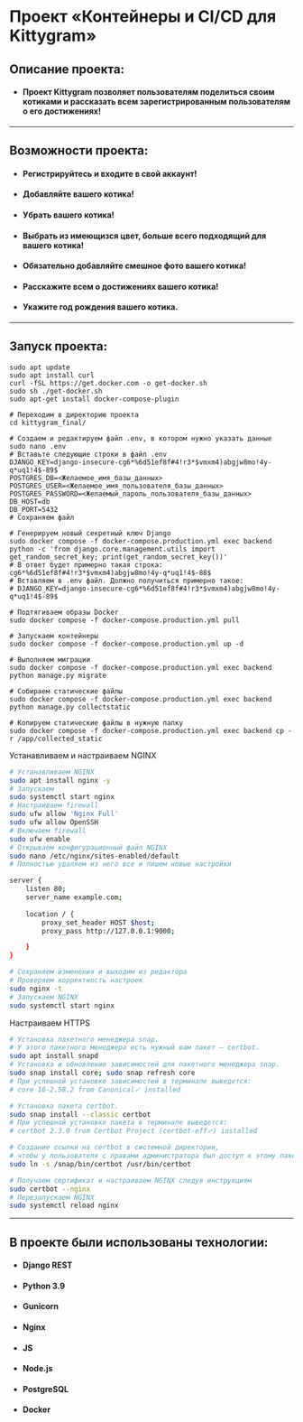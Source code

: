 # Проект «Контейнеры и CI/CD для Kittygram»

## Описание проекта:

- #### Проект Kittygram позволяет пользователям поделиться своим котиками и рассказать всем зарегистрированным пользователям о его достижениях!

---

## Возможности проекта:

- #### Регистрируйтесь и входите в свой аккаунт!
- #### Добавляйте вашего котика!
- #### Убрать вашего котика!
- #### Выбрать из имеющизся цвет, больше всего подходящий для вашего котика!
- #### Обязательно добавляйте смешное фото вашего котика!
- #### Расскажите всем о достижениях вашего котика!
- #### Укажите год рождения вашего котика.

---

## Запуск проекта:

``` Настройка Docker
sudo apt update
sudo apt install curl
curl -fSL https://get.docker.com -o get-docker.sh
sudo sh ./get-docker.sh
sudo apt-get install docker-compose-plugin

# Переходим в директорию проекта
cd kittygram_final/

# Создаем и редактируем файл .env, в котором нужно указать данные
sudo nano .env
# Вставьте следующие строки в файл .env
DJANGO_KEY=django-insecure-cg6*%6d51ef8f#4!r3*$vmxm4)abgjw8mo!4y-q*uq1!4$-89$
POSTGRES_DB=<Желаемое_имя_базы_данных>
POSTGRES_USER=<Желаемое_имя_пользователя_базы_данных>
POSTGRES_PASSWORD=<Желаемый_пароль_пользователя_базы_данных>
DB_HOST=db
DB_PORT=5432
# Сохраняем файл

# Генерируем новый секретный ключ Django
sudo docker compose -f docker-compose.production.yml exec backend python -c 'from django.core.management.utils import get_random_secret_key; print(get_random_secret_key())'
# В ответ будет примерно такая строка: cg6*%6d51ef8f#4!r3*$vmxm4)abgjw8mo!4y-q*uq1!4$-88$
# Вставляем в .env файл. Должно получиться примерно такое:
# DJANGO_KEY=django-insecure-cg6*%6d51ef8f#4!r3*$vmxm4)abgjw8mo!4y-q*uq1!4$-89$

# Подтягиваем образы Docker
sudo docker compose -f docker-compose.production.yml pull

# Запускаем контейнеры
sudo docker compose -f docker-compose.production.yml up -d

# Выполняем миграции
sudo docker compose -f docker-compose.production.yml exec backend python manage.py migrate

# Собираем статические файлы
sudo docker compose -f docker-compose.production.yml exec backend python manage.py collectstatic

# Копируем статические файлы в нужную папку
sudo docker compose -f docker-compose.production.yml exec backend cp -r /app/collected_static
```

Устанавливаем и настраиваем NGINX

```bash
# Устанавливаем NGINX
sudo apt install nginx -y
# Запускаем
sudo systemctl start nginx
# Настраиваем firewall
sudo ufw allow 'Nginx Full'
sudo ufw allow OpenSSH
# Включаем firewall
sudo ufw enable
# Открываем конфигурационный файл NGINX
sudo nano /etc/nginx/sites-enabled/default
# Полностью удаляем из него все и пишем новые настройки

server {
    listen 80;
    server_name example.com;
    
    location / {
        proxy_set_header HOST $host;
        proxy_pass http://127.0.0.1:9000;

    }
}

# Сохраняем изменения и выходим из редактора
# Проверяем корректность настроек
sudo nginx -t
# Запускаем NGINX
sudo systemctl start nginx
```

Настраиваем HTTPS

```bash
# Установка пакетного менеджера snap.
# У этого пакетного менеджера есть нужный вам пакет — certbot.
sudo apt install snapd
# Установка и обновление зависимостей для пакетного менеджера snap.
sudo snap install core; sudo snap refresh core
# При успешной установке зависимостей в терминале выведется:
# core 16-2.58.2 from Canonical✓ installed 

# Установка пакета certbot.
sudo snap install --classic certbot
# При успешной установке пакета в терминале выведется:
# certbot 2.3.0 from Certbot Project (certbot-eff✓) installed

# Создание ссылки на certbot в системной директории,
# чтобы у пользователя с правами администратора был доступ к этому пакету.
sudo ln -s /snap/bin/certbot /usr/bin/certbot

# Получаем сертификат и настраиваем NGINX следуя инструкциям
sudo certbot --nginx
# Перезапускаем NGINX
sudo systemctl reload nginx
```

---

## В проекте были использованы технологии:

* #### Django REST
* #### Python 3.9
* #### Gunicorn
* #### Nginx
* #### JS
* #### Node.js
* #### PostgreSQL
* #### Docker
